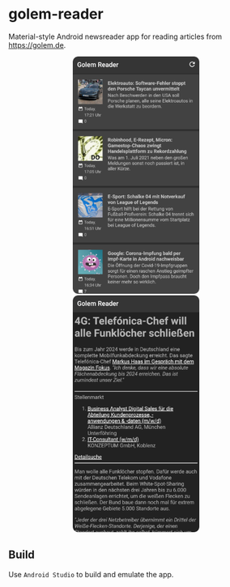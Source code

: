 # golem-reader
Material-style Android newsreader app for reading articles from https://golem.de.
<center>
<img src="images/articles.png" width="250" style="margin:0px 5%">
<img src="images/article.png" width="250" style="margin:0px 5%">
</center>

## Build
Use `Android Studio` to build and emulate the app.
